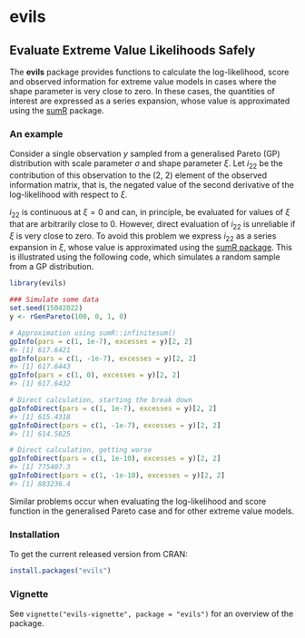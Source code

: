 
<!-- README.md is generated from README.Rmd. Please edit that file -->

# evils

## Evaluate Extreme Value Likelihoods Safely

The **evils** package provides functions to calculate the
log-likelihood, score and observed information for extreme value models
in cases where the shape parameter is very close to zero. In these
cases, the quantities of interest are expressed as a series expansion,
whose value is approximated using the
[sumR](https://cran.r-project.org/package=sumR) package.

### An example

Consider a single observation *y* sampled from a generalised Pareto (GP)
distribution with scale parameter *σ* and shape parameter *ξ*. Let
*i*<sub>22</sub> be the contribution of this observation to the (2, 2)
element of the observed information matrix, that is, the negated value
of the second derivative of the log-likelihood with respect to *ξ*.

*i*<sub>22</sub> is continuous at *ξ* = 0 and can, in principle, be
evaluated for values of *ξ* that are arbitrarily close to 0. However,
direct evaluation of *i*<sub>22</sub> is unreliable if *ξ* is very close
to zero. To avoid this problem we express *i*<sub>22</sub> as a series
expansion in *ξ*, whose value is approximated using the [sumR
package](https://cran.r-project.org/package=sumR). This is illustrated
using the following code, which simulates a random sample from a GP
distribution.

``` r
library(evils)

### Simulate some data
set.seed(15042022)
y <- rGenPareto(100, 0, 1, 0)

# Approximation using sumR::infinitesum()
gpInfo(pars = c(1, 1e-7), excesses = y)[2, 2]
#> [1] 617.6421
gpInfo(pars = c(1, -1e-7), excesses = y)[2, 2]
#> [1] 617.6443
gpInfo(pars = c(1, 0), excesses = y)[2, 2]
#> [1] 617.6432

# Direct calculation, starting the break down
gpInfoDirect(pars = c(1, 1e-7), excesses = y)[2, 2]
#> [1] 615.4318
gpInfoDirect(pars = c(1, -1e-7), excesses = y)[2, 2]
#> [1] 614.5825

# Direct calculation, getting worse
gpInfoDirect(pars = c(1, 1e-10), excesses = y)[2, 2]
#> [1] 775407.3
gpInfoDirect(pars = c(1, -1e-10), excesses = y)[2, 2]
#> [1] 883236.4
```

Similar problems occur when evaluating the log-likelihood and score
function in the generalised Pareto case and for other extreme value
models.

### Installation

To get the current released version from CRAN:

``` r
install.packages("evils")
```

### Vignette

See `vignette("evils-vignette", package = "evils")` for an overview of
the package.
